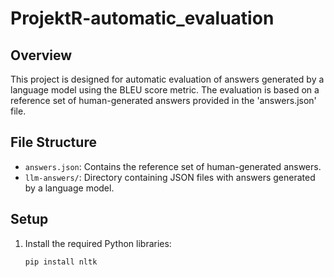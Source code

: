 # ProjektR-automatic_evaluation

## Overview

This project is designed for automatic evaluation of answers generated by a language model using the BLEU score metric. The evaluation is based on a reference set of human-generated answers provided in the 'answers.json' file.

## File Structure

- `answers.json`: Contains the reference set of human-generated answers.
- `llm-answers/`: Directory containing JSON files with answers generated by a language model.

## Setup

1. Install the required Python libraries:

   ```bash
   pip install nltk
